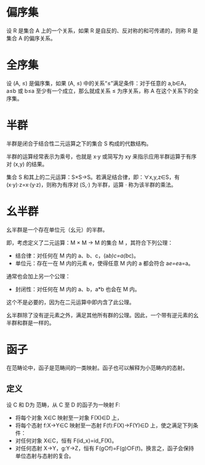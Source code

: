 # 偏序集

设 R 是集合 A 上的一个关系，如果 R 是自反的、反对称的和可传递的，则称 R 是集合 A 的偏序关系。

# 全序集

设 (A, ≤) 是偏序集，如果 (A, ≤) 中的关系“≤”满足条件：对于任意的 a,b∈A，a≤b 或 b≤a 至少有一个成立，那么就成关系 ≤ 为序关系，称 A 在这个关系下的全序集。

# 半群

半群是闭合于结合性二元运算之下的集合 S 构成的代数结构。

半群的运算经常表示为乘号，也就是 
x·y 或简写为 xy 来指示应用半群运算于有序对 (x,y) 的结果。

集合 S 和其上的二元运算：S×S→S。若满足结合律，即：∀x,y,z∈S，有 (x·y)·z=x·(y·z)，则称为有序对 (S,·) 为半群，运算 · 称为该半群的乘法。

# 幺半群

幺半群是一个存在单位元（幺元）的半群。

即，考虑定义了二元运算：M × M → M 的集合 M ，其符合下列公理：

* 结合律：对任何在 M 内的 a、b、c，(a*b)*c=a*(b*c)。
* 单位元：存在一在 M 内的元素 e，使得任意 M 内的 a 都会符合 a*e=e*a=a。

通常也会加上另一个公理：

* 封闭性：对任何在 M 内的 a、b，a*b 也会在 M 内。

这个不是必要的，因为在二元运算中即内含了此公理。

幺半群除了没有逆元素之外，满足其他所有群的公理。因此，一个带有逆元素的幺半群和群是一样的。

# 函子

在范畴论中，函子是范畴间的一类映射。函子也可以解释为小范畴内的态射。

## 定义

设 C 和 D为 范畴，从 C 至 D 的函子为一映射 F:

* 将每个对象 X∈C 映射至一对象 F(X)∈D 上，
* 将每个态射 f:X→Y∈C 映射至一态射 F(f):F(X)→F(Y)∈D 上，使之满足下列条件：
* 对任何对象 X∈C，恒有 F(id_x)=id_F(X)。
* 对任何态射 X→Y，g:Y→Z，恒有 F(g○f)=F(g)○F(f)。换言之，函子会保持单位态射与态射的复合。
